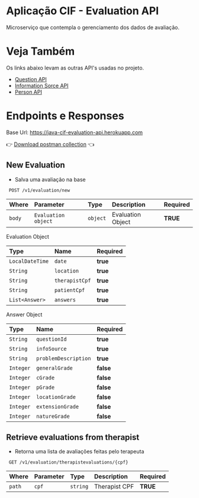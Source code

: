 # Aplicação CIF - Evaluation API

Microserviço que contempla o gerenciamento dos dados de avaliação.

# Veja Também
Os links abaixo levam as outras API's usadas no projeto. 
 * [Question API](https://github.com/MathLanca/QuestionAPI/blob/master/README.md)
 * [Information Sorce API](https://github.com/MathLanca/informationSourceAPI/blob/master/README.md)
 * [Person API](https://github.com/MathLanca/personAPI/blob/master/README.md)


# Endpoints e Responses
Base Url: https://java-cif-evaluation-api.herokuapp.com

:point_right: [Download postman collection](https://drive.google.com/file/d/1n8u304yYKJAL5DkNAohzgSLJq7qMr8zi/view?usp=sharing)  :point_left:

New Evaluation
-
* Salva uma avaliação na base
```http
 POST /v1/evaluation/new
```
|   Where   | Parameter | Type | Description |  Required    |
| :--- | :--- | :--- | :--- | :--- |
| `body` | `Evaluation object` | `object` | Evaluation Object  |  **TRUE**    |

Evaluation Object

|   Type   | Name |  Required    |
| :--- | :--- | :--- |
| `LocalDateTime` | `date` | **true** |
| `String` | `location` | **true** |
| `String` | `therapistCpf` | **true** |
| `String` | `patientCpf` | **true** |
| `List<Answer>` | `answers` | **true** |

Answer Object

|   Type   | Name |  Required    |
| :--- | :--- | :--- |
| `String` | `questionId` | **true** |
| `String` | `infoSource` | **true** |
| `String` | `problemDescription` | **true** |
| `Integer` | `generalGrade` | **false** |
| `Integer` | `cGrade` | **false** |
| `Integer` | `pGrade` | **false** |
| `Integer` | `locationGrade` | **false** |
| `Integer` | `extensionGrade` | **false** |
| `Integer` | `natureGrade` | **false** |

Retrieve evaluations from therapist
-
* Retorna uma lista de avaliações feitas pelo terapeuta
```http
 GET /v1/evaluation/therapistevaluations/{cpf}
```
|   Where   | Parameter | Type | Description |  Required    |
| :--- | :--- | :--- | :--- | :--- |
| `path` | `cpf` | `string` | Therapist CPF  |  **TRUE**    |
